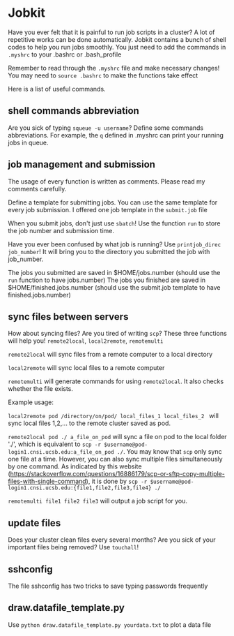 # Jobkit
Have you ever felt that it is painful to run job scripts in a cluster? A lot of repetitive works can be done automatically. Jobkit contains a bunch of shell codes to help you run jobs smoothly. You just need to add the commands in `.myshrc` to your .bashrc or .bash_profile

Remember to read through the `.myshrc` file and make necessary changes! You may need to `source .bashrc` to make the functions take effect

Here is a list of useful commands.

## shell commands abbreviation
Are you sick of typing `squeue -u username`? Define some commands abbreviations. For example, the `q` defined in .myshrc can print your running jobs in queue.

## job management and submission
The usage of every function is written as comments. Please read my comments carefully.

Define a template for submitting jobs. You can use the same template for every job submission. I offered one job template in the `submit.job` file

When you submit jobs, don't just use `sbatch`! Use the function `run` to store the job number and submission time. 

Have you ever been confused by what job is running? Use `printjob_direc job_number`! It will bring you to the directory you submitted the job with job_number.

The jobs you submitted are saved in $HOME/jobs.number (should use the `run` function to have jobs.number)
The jobs you finished are saved in $HOME/finished.jobs.number (should use the submit.job template to have finished.jobs.number)

## sync files between servers
How about syncing files? Are you tired of writing `scp`? These three functions will help you! `remote2local`, `local2remote`, `remotemulti`

`remote2local` will sync files from a remote computer to a local directory

`local2remote` will sync local files to a remote computer

`remotemulti` will generate commands for using `remote2local`. It also checks whether the file exists.

Example usage: 

`local2remote pod /directory/on/pod/ local_files_1 local_files_2 ` will sync local files 1,2,... to the remote cluster saved as pod.

`remote2local pod ./ a_file_on_pod` will sync a file on pod to the local folder './', which is equivalent to `scp -r $username@pod-login1.cnsi.ucsb.edu:a_file_on_pod ./`. You may know that `scp` only sync one file at a time. However, you can also sync multiple files simultaneously by one command. As indicated by this website (https://stackoverflow.com/questions/16886179/scp-or-sftp-copy-multiple-files-with-single-command), it is done by `scp -r $username@pod-login1.cnsi.ucsb.edu:{file1,file2,file3,file4} ./`


`remotemulti file1 file2 file3` will output a job script for you.

## update files
Does your cluster clean files every several months? Are you sick of your important files being removed? Use `touchall`!

## sshconfig
The file sshconfig has two tricks to save typing passwords frequently

## draw.datafile_template.py
Use `python draw.datafile_template.py yourdata.txt` to plot a data file
